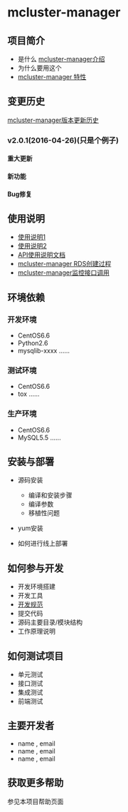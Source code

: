 # mcluster-manager

## 项目简介
* 是什么
[mcluster-manager介绍](http://wiki.letv.cn/pages/viewpage.action?title=mcluster-manager&spaceKey=pla)
* 为什么要用这个
* [mcluster-manager 特性](http://wiki.letv.cn/display/pla/the+feature+list+of+mcluster+manager)


## 变更历史
[mcluster-manager版本更新历史](http://wiki.letv.cn/pages/viewpage.action?pageId=30838427)
### v2.0.1(2016-04-26)(只是个例子)
#### 重大更新

#### 新功能

#### Bug修复

## 使用说明
* [使用说明1](http://wiki.letv.cn/pages/viewpage.action?pageId=47027464)
* [使用说明2](http://wiki.letv.cn/pages/viewpage.action?pageId=28577052)
* [API使用说明文档](http://wiki.letv.cn/display/pla/the+design+of+mcluster+manager+API)
* [mcluster-manager RDS创建过程](http://wiki.letv.cn/pages/viewpage.action?pageId=48647150)
* [mcluster-manager监控接口调用](http://wiki.letv.cn/pages/viewpage.action?pageId=53422781)

## 环境依赖
### 开发环境
  - CentOS6.6
  - Python2.6
  - mysqlib-xxxx
  ......

### 测试环境
  - CentOS6.6
  - tox
  ......

### 生产环境
  - CentOS6.6
  - MySQL5.5
  ......

## 安装与部署
* 源码安装
  - 编译和安装步骤
  - 编译参数
  - 移植性问题

* yum安装

* 如何进行线上部署

## 如何参与开发
* 开发环境搭建
* 开发工具
* [开发规范](.)
* 提交代码
* 源码主要目录/模块结构
* 工作原理说明

## 如何测试项目
* 单元测试
* 接口测试
* 集成测试
* 前端测试

## 主要开发者
* name , email
* name , email
* name , email

## 获取更多帮助
参见本项目帮助页面
